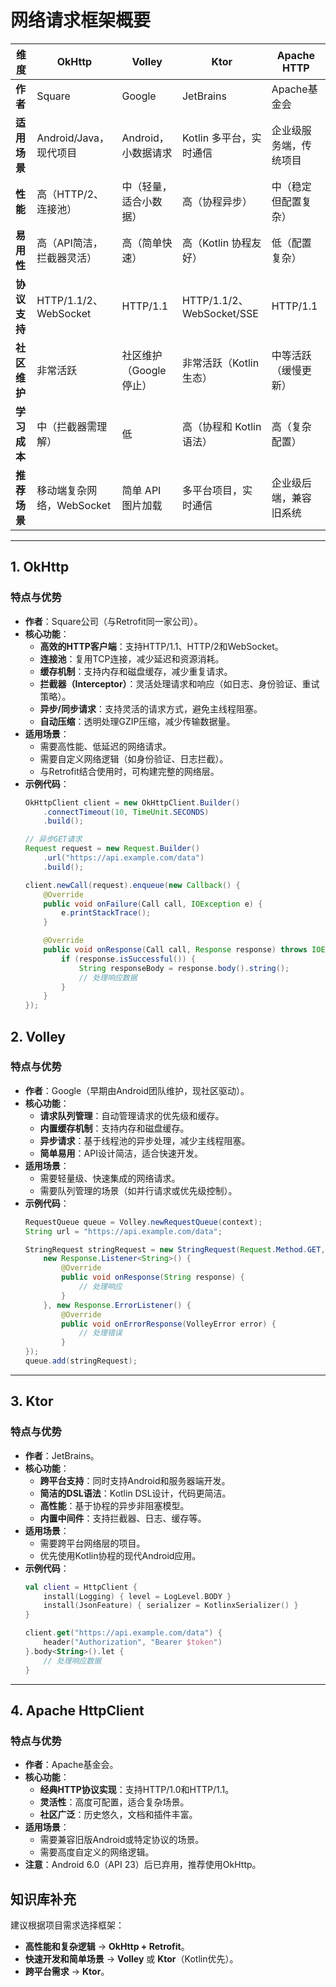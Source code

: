 # 网络请求框架概要

| **维度**       | **OkHttp**               | **Volley**               | **Ktor**                  | **Apache HTTP**           |
|----------------|--------------------------|--------------------------|--------------------------|--------------------------|
| **作者**       | Square                   | Google                   | JetBrains                | Apache基金会             |
| **适用场景**   | Android/Java，现代项目   | Android，小数据请求      | Kotlin 多平台，实时通信  | 企业级服务端，传统项目   |
| **性能**       | 高（HTTP/2、连接池）     | 中（轻量，适合小数据）   | 高（协程异步）           | 中（稳定但配置复杂）     |
| **易用性**     | 高（API简洁，拦截器灵活）| 高（简单快速）           | 高（Kotlin 协程友好）    | 低（配置复杂）           |
| **协议支持**   | HTTP/1.1/2、WebSocket    | HTTP/1.1                | HTTP/1.1/2、WebSocket/SSE| HTTP/1.1                |
| **社区维护**   | 非常活跃                 | 社区维护（Google 停止）  | 非常活跃（Kotlin 生态）  | 中等活跃（缓慢更新）     |
| **学习成本**   | 中（拦截器需理解）       | 低                       | 高（协程和 Kotlin 语法） | 高（复杂配置）           |
| **推荐场景**   | 移动端复杂网络，WebSocket| 简单 API 图片加载        | 多平台项目，实时通信     | 企业级后端，兼容旧系统   |

---

## **1. OkHttp**
### **特点与优势**
- **作者**：Square公司（与Retrofit同一家公司）。
- **核心功能**：
  - **高效的HTTP客户端**：支持HTTP/1.1、HTTP/2和WebSocket。
  - **连接池**：复用TCP连接，减少延迟和资源消耗。
  - **缓存机制**：支持内存和磁盘缓存，减少重复请求。
  - **拦截器（Interceptor）**：灵活处理请求和响应（如日志、身份验证、重试策略）。
  - **异步/同步请求**：支持灵活的请求方式，避免主线程阻塞。
  - **自动压缩**：透明处理GZIP压缩，减少传输数据量。
- **适用场景**：
  - 需要高性能、低延迟的网络请求。
  - 需要自定义网络逻辑（如身份验证、日志拦截）。
  - 与Retrofit结合使用时，可构建完整的网络层。
- **示例代码**：
  ```java
  OkHttpClient client = new OkHttpClient.Builder()
      .connectTimeout(10, TimeUnit.SECONDS)
      .build();

  // 异步GET请求
  Request request = new Request.Builder()
      .url("https://api.example.com/data")
      .build();

  client.newCall(request).enqueue(new Callback() {
      @Override
      public void onFailure(Call call, IOException e) {
          e.printStackTrace();
      }

      @Override
      public void onResponse(Call call, Response response) throws IOException {
          if (response.isSuccessful()) {
              String responseBody = response.body().string();
              // 处理响应数据
          }
      }
  });
  ```

## **2. Volley**
### **特点与优势**
- **作者**：Google（早期由Android团队维护，现社区驱动）。
- **核心功能**：
  - **请求队列管理**：自动管理请求的优先级和缓存。
  - **内置缓存机制**：支持内存和磁盘缓存。
  - **异步请求**：基于线程池的异步处理，减少主线程阻塞。
  - **简单易用**：API设计简洁，适合快速开发。
- **适用场景**：
  - 需要轻量级、快速集成的网络请求。
  - 需要队列管理的场景（如并行请求或优先级控制）。
- **示例代码**：
  ```java
  RequestQueue queue = Volley.newRequestQueue(context);
  String url = "https://api.example.com/data";

  StringRequest stringRequest = new StringRequest(Request.Method.GET, url,
      new Response.Listener<String>() {
          @Override
          public void onResponse(String response) {
              // 处理响应
          }
      }, new Response.ErrorListener() {
          @Override
          public void onErrorResponse(VolleyError error) {
              // 处理错误
          }
  });
  queue.add(stringRequest);
  ```

---

## **3. Ktor**
### **特点与优势**
- **作者**：JetBrains。
- **核心功能**：
  - **跨平台支持**：同时支持Android和服务器端开发。
  - **简洁的DSL语法**：Kotlin DSL设计，代码更简洁。
  - **高性能**：基于协程的异步非阻塞模型。
  - **内置中间件**：支持拦截器、日志、缓存等。
- **适用场景**：
  - 需要跨平台网络层的项目。
  - 优先使用Kotlin协程的现代Android应用。
- **示例代码**：
  ```kotlin
  val client = HttpClient {
      install(Logging) { level = LogLevel.BODY }
      install(JsonFeature) { serializer = KotlinxSerializer() }
  }

  client.get("https://api.example.com/data") {
      header("Authorization", "Bearer $token")
  }.body<String>().let { 
      // 处理响应数据
  }
  ```

---

## **4. Apache HttpClient**
### **特点与优势**
- **作者**：Apache基金会。
- **核心功能**：
  - **经典HTTP协议实现**：支持HTTP/1.0和HTTP/1.1。
  - **灵活性**：高度可配置，适合复杂场景。
  - **社区广泛**：历史悠久，文档和插件丰富。
- **适用场景**：
  - 需要兼容旧版Android或特定协议的场景。
  - 需要高度自定义的网络逻辑。
- **注意**：Android 6.0（API 23）后已弃用，推荐使用OkHttp。

## **知识库补充**

建议根据项目需求选择框架：
- **高性能和复杂逻辑** → **OkHttp + Retrofit**。
- **快速开发和简单场景** → **Volley** 或 **Ktor**（Kotlin优先）。
- **跨平台需求** → **Ktor**。